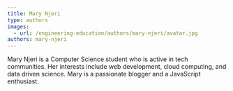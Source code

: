 ```yaml
---
title: Mary Njeri
type: authors
images:
  - url: /engineering-education/authors/mary-njeri/avatar.jpg
authors: mary-njeri
---
```

Mary Njeri is a Computer Science student who is active in tech communities. Her interests include web development, cloud computing, and data driven science. Mary is a passionate blogger and a JavaScript enthusiast.
